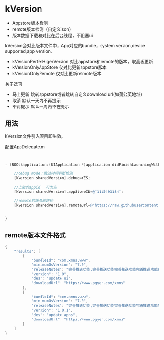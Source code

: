 kVersion
=========
- Appstore版本检测
- remote版本检测（自定义json）
- 版本数据下载和对比在后台线程，不阻塞ui

kVersion会对比版本文件中，App对应的bundle，system version,device supported,app version.
- kVersionPerferHigerVersion  对比appstore和remote的版本，取高者更新
- kVersionOnlyAppStore  仅对比更新appstore版本
- kVersionOnlyRemote    仅对比更新retmote版本
 

关于选项
- 马上更新  跳转appstore或者跳转自定义download url(如蒲公英地址)
- 取消   默认一天内不再提示
- 不再提示   默认一周内不在提示
 
用法
----------
kVersion文件引入项目即生效。

配置AppDelegate.m
```objective-c

    
- (BOOL)application:(UIApplication *)application didFinishLaunchingWithOptions:(NSDictionary *)launchOptions {
    
    //debug mode：跳过时间判断检测
    [kVersion sharedVersion].debug=YES;
    
    //上架的appid， 可为空
    [kVersion sharedVersion].appStoreID=@"1115493184";

    //remote的服务器路径
    [kVersion sharedVersion].remoteUrl=@"https://raw.githubusercontent.com/aklee/test/master/iversonJson.txt";
    
   
}
```

 
remote版本文件格式
----------
```objective-c
{
    "results": [
        {
            "bundleId": "com.xmns.www",
            "minimumOsVersion": "7.0",
            "releaseNotes": "完善推送功能,完善推送功能完善推送功能完善推送功能完善推送功能完善推送功能完善推送功能完善推送功能完善推送功能完善推送功能完善推送功能完善推送功能完善推送功能完善推送功能完善推送功能完善推送功能完善推送功能完善推送功能",
            "version": "1.0",
            "des": "update ui",
            "downloadUrl": "https://www.pgyer.com/xmns"
        }, 
        {
            "bundleId": "com.xmns.www",
            "minimumOsVersion": "7.0",
            "releaseNotes": "完善推送功能,完善推送功能完善推送功能完善推送功能完善推送功能完善推送功能完善推送功能完善推送功能完善推送功能完善推送功能完善推送功能完善推送功能完善推送功能完善推送功能完善推送功能完善推送功能完善推送功能完善推送功能",
            "version": "1.0.1",
            "des": "update apns",
            "downloadUrl": "https://www.pgyer.com/xmns"
        }
    ]
}
```

 
